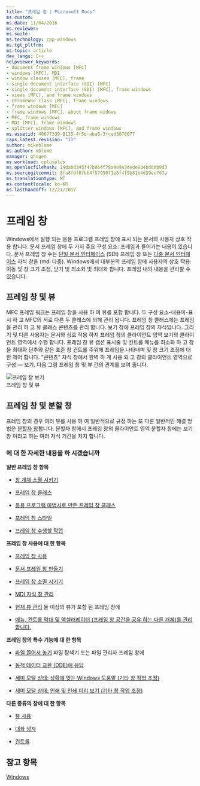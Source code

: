 ```yaml
---
title: "프레임 창 | Microsoft Docs"
ms.custom: 
ms.date: 11/04/2016
ms.reviewer: 
ms.suite: 
ms.technology: cpp-windows
ms.tgt_pltfrm: 
ms.topic: article
dev_langs: C++
helpviewer_keywords:
- document frame windows [MFC]
- windows [MFC], MDI
- window classes [MFC], frame
- single document interface (SDI) [MFC]
- single document interface (SDI) [MFC], frame windows
- views [MFC], and frame windows
- CFrameWnd class [MFC], frame windows
- frame windows [MFC]
- frame windows [MFC], about frame widows
- MFC, frame windows
- MDI [MFC], frame windows
- splitter windows [MFC], and frame windows
ms.assetid: 40677339-8135-4f5e-aba6-3fced3078077
caps.latest.revision: "11"
author: mikeblome
ms.author: mblome
manager: ghogen
ms.workload: cplusplus
ms.openlocfilehash: 14dabd345f47b064f78a4e9a3dede834bddeb9d3
ms.sourcegitcommit: 8fa8fdf0fbb4f57950f1e8f4f9b81b4d39ec7d7a
ms.translationtype: MT
ms.contentlocale: ko-KR
ms.lasthandoff: 12/21/2017
---
```

# <a name="frame-windows"></a>프레임 창
Windows에서 실행 되는 응용 프로그램 프레임 창에 표시 되는 문서와 사용자 상호 작용 합니다. 문서 프레임 창에 두 가지 주요 구성 요소: 프레임과 들어가는 내용이 있습니다. 문서 프레임 창 수는 [단일 문서 인터페이스](../mfc/sdi-and-mdi.md) (SDI) 프레임 창 또는 [다중 문서 인터페이스](../mfc/sdi-and-mdi.md) 자식 창을 (mdi 다중). Windows에서 대부분의 프레임 창에 사용자의 상호 작용: 이동 및 창 크기 조정, 닫기 및 최소화 및 최대화 합니다. 프레임 내의 내용을 관리할 수 있습니다.  
  
## <a name="frame-windows-and-views"></a>프레임 창 및 뷰  
 MFC 프레임 워크는 프레임 창을 사용 하 여 뷰를 포함 합니다. 두 구성 요소-내용이-표시 하 고 MFC의 서로 다른 두 클래스에 의해 관리 됩니다. 프레임 창 클래스에는 프레임을 관리 하 고 뷰 클래스 콘텐츠를 관리 합니다. 보기 창에 프레임 창의 자식입니다. 그리기 및 다른 사용자는 문서와 상호 작용 하지 프레임 창의 클라이언트 영역 보기의 클라이언트 영역에서 수행 합니다. 프레임 창 뷰 캡션 표시줄 및 컨트롤 메뉴를 최소화 하 고 창을 최대화 단추와 같은 표준 창 컨트롤 주위에 프레임을 나타내며 및 창 크기 조정에 대 한 제어 합니다. "콘텐츠" 자식 창에서 완벽 하 게 사용 되 고 창의 클라이언트 영역으로 구성 — 보기. 다음 그림 프레임 창 및 뷰 간의 관계를 보여 줍니다.  
  
 ![프레임 창 보기](../mfc/media/vc37fx1.gif "vc37fx1")  
프레임 창 및 뷰  
  
## <a name="frame-windows-and-splitter-windows"></a>프레임 창 및 분할 창  
 프레임 창의 경우 여러 뷰를 사용 하 여 일반적으로 규정 하는 또 다른 일반적인 해결 방법은 [분할자 창](../mfc/multiple-document-types-views-and-frame-windows.md)합니다. 분할자 창에서 프레임 창의 클라이언트 영역 분할자 창에는 보기 창 이라고 하는 여러 자식 기간을 차지 합니다.  
  
### <a name="what-do-you-want-to-know-more-about"></a>에 대 한 자세한 내용을 하 시겠습니까  
 **일반 프레임 창 항목**  
  
-   [창 개체 소멸 시키기](../mfc/window-objects.md)  
  
-   [프레임 창 클래스](../mfc/frame-window-classes.md)  
  
-   [응용 프로그램 마법사로 만든 프레임 창 클래스](../mfc/frame-window-classes-created-by-the-application-wizard.md)  
  
-   [프레임 창 스타일](../mfc/frame-window-styles-cpp.md)  
  
-   [프레임 창 수행할 작업](../mfc/what-frame-windows-do.md)  
  
 **프레임 창 사용에 대 한 항목**  
  
-   [프레임 창 사용](../mfc/using-frame-windows.md)  
  
-   [문서 프레임 창 만들기](../mfc/creating-document-frame-windows.md)  
  
-   [프레임 창 소멸 시키기](../mfc/destroying-frame-windows.md)  
  
-   [MDI 자식 창 관리](../mfc/managing-mdi-child-windows.md)  
  
-   [현재 뷰 관리](../mfc/managing-the-current-view.md) 둘 이상의 뷰가 포함 된 프레임 창에  
  
-   [메뉴, 컨트롤 막대 및 액셀러레이터 (프레임 창 공간을 공유 하는 다른 개체)를 관리 합니다.](../mfc/managing-menus-control-bars-and-accelerators.md)  
  
 **프레임 창의 특수 기능에 대 한 항목**  
  
-   [파일 끌어서 놓기](../mfc/dragging-and-dropping-files-in-a-frame-window.md) 파일 탐색기 또는 파일 관리자 프레임 창에  
  
-   [동적 데이터 교환 (DDE)에 응답](../mfc/responding-to-dynamic-data-exchange-dde.md)  
  
-   [세미 모달 상태: 상황에 맞는 Windows 도움말 (기타 창 작업 조정)](../mfc/orchestrating-other-window-actions.md)  
  
-   [세미 모달 상태: 인쇄 및 인쇄 미리 보기 (기타 창 작업 조정)](../mfc/orchestrating-other-window-actions.md)  
  
 **다른 종류의 창에 대 한 항목**  
  
-   [뷰 사용](../mfc/using-views.md)  
  
-   [대화 상자](../mfc/dialog-boxes.md)  
  
-   [컨트롤](../mfc/controls-mfc.md)  
  
## <a name="see-also"></a>참고 항목  
 [Windows](../mfc/windows.md)

